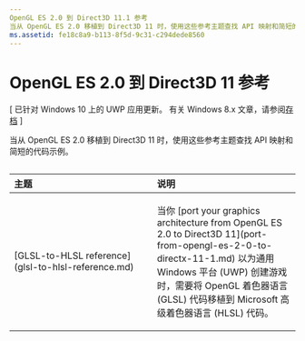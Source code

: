 ```yaml
---
OpenGL ES 2.0 到 Direct3D 11.1 参考
当从 OpenGL ES 2.0 移植到 Direct3D 11 时，使用这些参考主题查找 API 映射和简短的代码示例。
ms.assetid: fe18c8a9-b113-8f5d-9c31-c294dede8560
---
```


# OpenGL ES 2.0 到 Direct3D 11 参考


\[ 已针对 Windows 10 上的 UWP 应用更新。 有关 Windows 8.x 文章，请参阅[存档](http://go.microsoft.com/fwlink/p/?linkid=619132) \]

当从 OpenGL ES 2.0 移植到 Direct3D 11 时，使用这些参考主题查找 API 映射和简短的代码示例。
## 
<table>
<colgroup>
<col width="50%" />
<col width="50%" />
</colgroup>
<thead>
<tr class="header">
<th align="left">主题</th>
<th align="left">说明</th>
</tr>
</thead>
<tbody>
<tr class="odd">
<td align="left"><p>[GLSL-to-HLSL reference](glsl-to-hlsl-reference.md)</p></td>
<td align="left"><p>当你 [port your graphics architecture from OpenGL ES 2.0 to Direct3D 11](port-from-opengl-es-2-0-to-directx-11-1.md) 以为通用 Windows 平台 (UWP) 创建游戏时，需要将 OpenGL 着色器语言 (GLSL) 代码移植到 Microsoft 高级着色器语言 (HLSL) 代码。</p></td>
</tr>
</tbody>
</table>

 

 

 






<!--HONumber=Mar16_HO1-->


